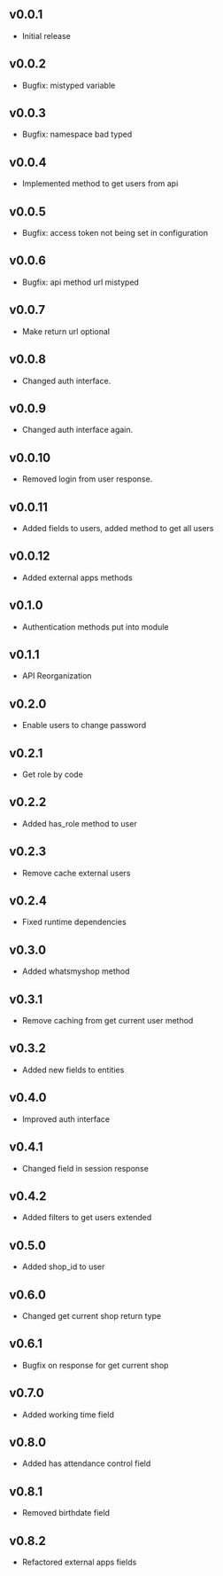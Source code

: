 ## v0.0.1

* Initial release

## v0.0.2

* Bugfix: mistyped variable

## v0.0.3

* Bugfix: namespace bad typed

## v0.0.4

* Implemented method to get users from api

## v0.0.5

* Bugfix: access token not being set in configuration

## v0.0.6

* Bugfix: api method url mistyped

## v0.0.7

* Make return url optional

## v0.0.8

* Changed auth interface.

## v0.0.9

* Changed auth interface again.

## v0.0.10

* Removed login from user response.

## v0.0.11

* Added fields to users, added method to get all users

## v0.0.12

* Added external apps methods

## v0.1.0

* Authentication methods put into module

## v0.1.1

* API Reorganization

## v0.2.0

* Enable users to change password

## v0.2.1

* Get role by code

## v0.2.2

* Added has_role method to user

## v0.2.3

* Remove cache external users

## v0.2.4

* Fixed runtime dependencies

## v0.3.0

* Added whatsmyshop method

## v0.3.1

* Remove caching from get current user method

## v0.3.2

* Added new fields to entities

## v0.4.0

* Improved auth interface

## v0.4.1

* Changed field in session response

## v0.4.2

* Added filters to get users extended

## v0.5.0

* Added shop_id to user

## v0.6.0

* Changed get current shop return type

## v0.6.1

* Bugfix on response for get current shop

## v0.7.0

* Added working time field

## v0.8.0

* Added has attendance control field

## v0.8.1

* Removed birthdate field

## v0.8.2

* Refactored external apps fields
